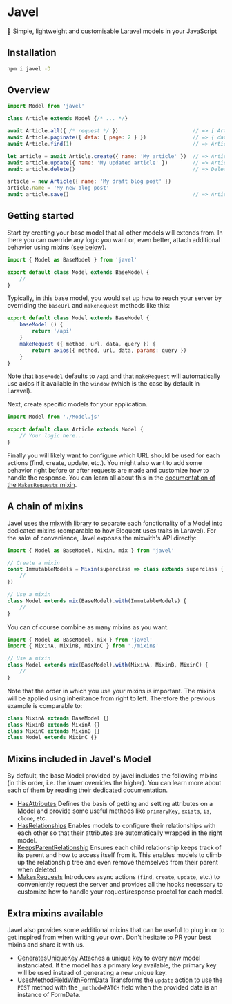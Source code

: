 # Javel
🎁 Simple, lightweight and customisable Laravel models in your JavaScript

## Installation

```sh
npm i javel -D
```

## Overview

```js
import Model from 'javel'

class Article extends Model {/* ... */}

await Article.all({ /* request */ })                        // => [ Article* ]
await Article.paginate({ data: { page: 2 } })               // => { data: [ Article* ], current_page: 2, ... }
await Article.find(1)                                       // => Article { id: 1, ... }

let article = await Article.create({ name: 'My article' })  // => Article { id: 2, name: 'My article' }
await article.update({ name: 'My updated article' })        // => Article { id: 2, name: 'My updated article' }
await article.delete()                                      // => Deleted from the server

article = new Article({ name: 'My draft blog post' })
article.name = 'My new blog post'
await article.save()                                        // => Article { id: 3, name: 'My new blog post', ... }
```

## Getting started

Start by creating your base model that all other models will extends from. In there you can override any logic you want or, even better, attach additional behavior using mixins ([see below]()).

```js
import { Model as BaseModel } from 'javel'

export default class Model extends BaseModel {
    //
}
```

Typically, in this base model, you would set up how to reach your server by overriding the `baseUrl` and `makeRequest` methods like this:

```js
export default class Model extends BaseModel {
    baseModel () {
        return '/api'
    }
    makeRequest ({ method, url, data, query }) {
        return axios({ method, url, data, params: query })
    }
}
```

Note that `baseModel` defaults to `/api` and that `makeRequest` will automatically use axios if it available in the `window` (which is the case by default in Laravel).

Next, create specific models for your application.

```js
import Model from './Model.js'

export default class Article extends Model {
    // Your logic here...
}
```

Finally you will likely want to configure which URL should be used for each actions (find, create, update, etc.). You might also want to add some behavior right before or after requests are made and customize how to handle the response. You can learn all about this in the [documentation of the `MakesRequests` mixin](TODO).

## A chain of mixins

Javel uses the [mixwith library](TODO) to separate each fonctionality of a Model into dedicated mixins (comparable to how Eloquent uses traits in Laravel). For the sake of convenience, Javel exposes the mixwith's API directly:

```js
import { Model as BaseModel, Mixin, mix } from 'javel'

// Create a mixin
const ImmutableModels = Mixin(superclass => class extends superclass {
    //
})

// Use a mixin
class Model extends mix(BaseModel).with(ImmutableModels) {
    //
}
```

You can of course combine as many mixins as you want.

```js
import { Model as BaseModel, mix } from 'javel'
import { MixinA, MixinB, MixinC } from './mixins'

// Use a mixin
class Model extends mix(BaseModel).with(MixinA, MixinB, MixinC) {
    //
}
```

Note that the order in which you use your mixins is important. The mixins will be applied using inheritance from right to left. Therefore the previous example is comparable to:

```js
class MixinA extends BaseModel {}
class MixinB extends MixinA {}
class MixinC extends MixinB {}
class Model extends MixinC {}
```

## Mixins included in Javel's Model

By default, the base Model provided by javel includes the following mixins (in this order, i.e. the lower overrides the higher). You can learn more about each of them by reading their dedicated documentation.

- [HasAttributes](TODO) Defines the basis of getting and setting attributes on a Model and provide some useful methods like `primaryKey`, `exists`, `is`, `clone`, etc.
- [HasRelationships](TODO) Enables models to configure their relationships with each other so that their attributes are automatically wrapped in the right model.
- [KeepsParentRelationship](TODO) Ensures each child relationship keeps track of its parent and how to access itself from it. This enables models to climb up the relationship tree and even remove themselves from their parent when deleted.
- [MakesRequests](TODO) Introduces async actions (`find`, `create`, `update`, etc.) to conveniently request the server and provides all the hooks necessary to customize how to handle your request/response proctol for each model.


## Extra mixins available

Javel also provides some additional mixins that can be useful to plug in or to get inspired from when writing your own. Don't hesitate to PR your best mixins and share it with us.

- [GeneratesUniqueKey](TODO) Attaches a unique key to every new model instanciated. If the model has a primary key available, the primary key will be used instead of generating a new unique key.
- [UsesMethodFieldWithFormData](TODO) Transforms the `update` action to use the `POST` method with the `_method=PATCH` field when the provided data is an instance of FormData.
